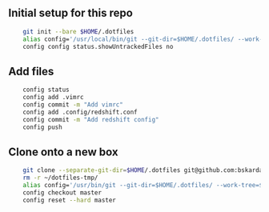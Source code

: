 ## Initial setup for this repo
```bash
    git init --bare $HOME/.dotfiles
    alias config='/usr/local/bin/git --git-dir=$HOME/.dotfiles/ --work-tree=$HOME'
    config config status.showUntrackedFiles no
```

## Add files
```bash
    config status
    config add .vimrc
    config commit -m "Add vimrc"
    config add .config/redshift.conf
    config commit -m "Add redshift config"
    config push
```

## Clone onto a new box
```bash
    git clone --separate-git-dir=$HOME/.dotfiles git@github.com:bskarda/dotfiles.git $HOME/dotfiles-tmp
    rm -r ~/dotfiles-tmp/
    alias config='/usr/bin/git --git-dir=$HOME/.dotfiles/ --work-tree=$HOME'
    config checkout master
    config reset --hard master
```
